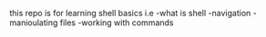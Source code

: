 this repo is for learning shell basics i.e 
-what is shell
-navigation
-manioulating files
-working with commands
